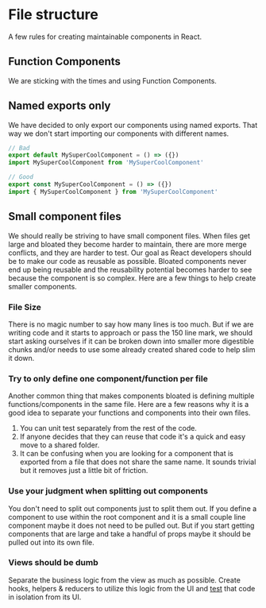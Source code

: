 # File structure

A few rules for creating maintainable components in React.

## Function Components

We are sticking with the times and using Function Components.

## Named exports only

We have decided to only export our components using named exports. That way we don't start importing our components with different names.

```js
// Bad
export default MySuperCoolComponent = () => ({})
import MySuperCoolComponent from 'MySuperCoolComponent'

// Good
export const MySuperCoolComponent = () => ({})
import { MySuperCoolComponent } from 'MySuperCoolComponent'
```

## Small component files

We should really be striving to have small component files. When files get large and bloated they become harder to maintain, there are more merge conflicts, and they are harder to test. Our goal as React developers should be to make our code as reusable as possible. Bloated components never end up being reusable and the reusability potential becomes harder to see because the component is so complex. Here are a few things to help create smaller components.

### File Size

There is no magic number to say how many lines is too much. But if we are writing code and it starts to approach or pass the 150 line mark, we should start asking ourselves if it can be broken down into smaller more digestible chunks and/or needs to use some already created shared code to help slim it down.

### Try to only define one component/function per file

Another common thing that makes components bloated is defining multiple functions/components in the same file. Here are a few reasons why it is a good idea to separate your functions and components into their own files.

1. You can unit test separately from the rest of the code.
2. If anyone decides that they can reuse that code it's a quick and easy move to a shared folder.
3. It can be confusing when you are looking for a component that is exported from a file that does not share the same name. It sounds trivial but it removes just a little bit of friction.

### Use your judgment when splitting out components

You don't need to split out components just to split them out. If you define a component to use within the root component and it is a small couple line component maybe it does not need to be pulled out. But if you start getting components that are large and take a handful of props maybe it should be pulled out into its own file.

### Views should be dumb

Separate the business logic from the view as much as possible. Create hooks, helpers & reducers to utilize this logic from the UI and [test](testing.md) that code in isolation from its UI.

